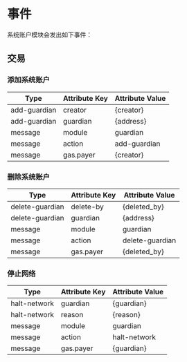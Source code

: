 # 事件

系统账户模块会发出如下事件：

## 交易

### 添加系统账户

| Type                 | Attribute Key    | Attribute Value      |
|----------------------|------------------|----------------------|
| add-guardian         | creator          | {creator}            |
| add-guardian         | guardian         | {address}            |
| message              | module           | guardian             |
| message              | action           | add-guardian         |
| message              | gas.payer        | {creator}            |

### 删除系统账户

| Type                 | Attribute Key    | Attribute Value      |
|----------------------|------------------|----------------------|
| delete-guardian      | delete-by        | {deleted_by}         |
| delete-guardian      | guardian         | {address}            |
| message              | module           | guardian             |
| message              | action           | delete-guardian      |
| message              | gas.payer        | {deleted_by}         |

### 停止网络

| Type                 | Attribute Key    | Attribute Value      |
|----------------------|------------------|----------------------|
| halt-network         | guardian         | {guardian}           |
| halt-network         | reason           | {reason}             |
| message              | module           | guardian             |
| message              | action           | halt-network         |
| message              | gas.payer        | {guardian}           |